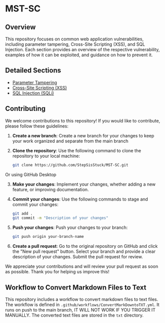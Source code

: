 # MST-SC

## Overview
This repository focuses on common web application vulnerabilities, including parameter tampering, Cross-Site Scripting (XSS), and SQL Injection. Each section provides an overview of the respective vulnerability, examples of how it can be exploited, and guidance on how to prevent it.

## Detailed Sections
- [Parameter Tampering](parameter-tampering/README.md)
- [Cross-Site Scripting (XSS)](XSS/README.md)
- [SQL Injection (SQLi)](SQLi/README.md)

## Contributing

We welcome contributions to this repository! If you would like to contribute, please follow these guidelines:

1. **Create a new branch**: Create a new branch for your changes to keep your work organized and separate from the main branch

2. **Clone the repository**: Use the following command to clone the repository to your local machine:
   ```bash
   git clone https://github.com/StepSisStuck/MST-SC.git
   ```

Or using GitHub Desktop

3. **Make your changes**: Implement your changes, whether adding a new feature, or improving documentation.

4. **Commit your changes**: Use the following commands to stage and commit your changes:
   ```bash
   git add .
   git commit -m "Description of your changes"
   ```

5. **Push your changes**: Push your changes to your branch:
   ```bash
   git push origin your-branch-name
   ```

6. **Create a pull request**: Go to the original repository on GitHub and click the "New pull request" button. Select your branch and provide a clear description of your changes. Submit the pull request for review.

We appreciate your contributions and will review your pull request as soon as possible. Thank you for helping us improve this!

## Workflow to Convert Markdown Files to Text

This repository includes a workflow to convert markdown files to text files. The workflow is defined in `.github/workflows/ConvertMarkDowntoTXT.yml`. It runs on push to the main branch, IT WILL NOT WORK IF YOU TRIGGER IT MANUALLY. The converted text files are stored in the `txt` directory.
